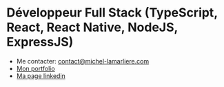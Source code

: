 # Développeur Full Stack (TypeScript, React, React Native, NodeJS, ExpressJS)

* Me contacter: contact@michel-lamarliere.com
* [Mon portfolio](https://michel-lamarliere.com/)
* [Ma page linkedin](https://www.linkedin.com/in/michel-lamarliere)
